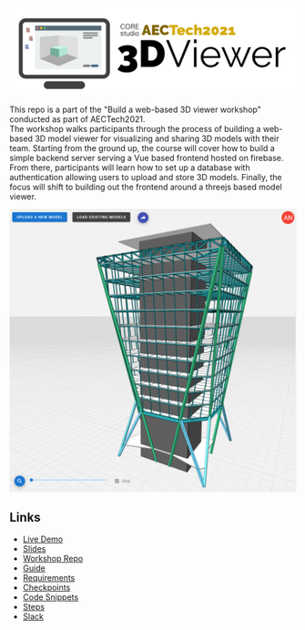 ![AECTech 2021 3D Viewer Logo](/assets/images/logo_text.png)

This repo is a part of the "Build a web-based 3D viewer workshop" conducted as part of AECTech2021.  
The workshop walks participants through the process of building a web-based 3D model viewer for visualizing and sharing 3D models with their team. Starting from the ground up, the course will cover how to build a simple backend server serving a Vue based frontend hosted on firebase. From there, participants will learn how to set up a database with authentication allowing users to upload and store 3D models. Finally, the focus will shift to building out the frontend around a threejs based model viewer.

![3D Viewer Screenshot](/assets/images/scr_01.png)

## Links
- [Live Demo](https://workshop-test-a283b.web.app/)
- [Slides](https://docs.google.com/presentation/d/1HOFNIUX1BC-c2bF6zPgNs7X7uvbgcwXUzfNc0dcfSk4/view)
- [Workshop Repo](https://github.com/tt-acm/aectech2021-3dviewer)
- [Guide](https://github.com/tt-acm/aectech2021-3dviewer/wiki/)
- [Requirements](https://github.com/tt-acm/aectech2021-3dviewer/wiki#requirements)
- [Checkpoints](https://github.com/tt-acm/aectech2021-3dviewer/branches/all)
- [Code Snippets](https://github.com/tt-acm/aectech2021-3dviewer/wiki/Snippets)
- [Steps](https://github.com/tt-acm/aectech2021-3dviewer/wiki/Steps)
- [Slack](https://join.slack.com/t/aectechevent/shared_invite/zt-xxlg0p7q-cQeVGHDxLcpPeHYSAKe32w)
